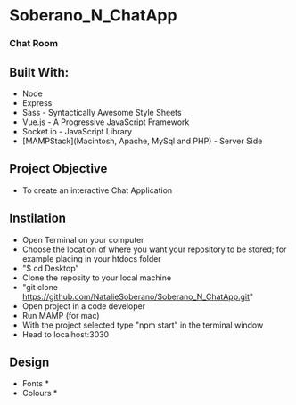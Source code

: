 # Soberano_N_ChatApp

### Chat Room 

## Built With: 
* Node
* Express 
* Sass - Syntactically Awesome Style Sheets
* Vue.js - A Progressive JavaScript Framework
* Socket.io - JavaScript Library 
* [MAMPStack](Macintosh, Apache, MySql and PHP) - Server Side

## Project Objective 
* To create an interactive Chat Application 

## Instilation
* Open Terminal on your computer
* Choose the location of where you want your repository to be stored; for    example placing in your htdocs folder
* "$ cd Desktop"
* Clone the reposity to your local machine
* "git clone https://github.com/NatalieSoberano/Soberano_N_ChatApp.git"
* Open project in a code developer
* Run MAMP (for mac) 
* With the project selected type "npm start" in the terminal window 
* Head to localhost:3030 

## Design 
* Fonts
    * 
* Colours
    * 